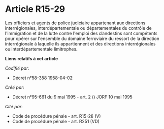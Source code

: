 # Article R15-29

Les officiers et agents de police judiciaire appartenant aux directions interrégionales, interdépartementale ou
départementales du contrôle de l'immigration et de la lutte contre l'emploi des clandestins sont compétents pour opérer sur
l'ensemble du domaine ferroviaire du ressort de la direction interrégionale à laquelle ils appartiennent et des directions
interrégionales ou interdépartementale limitrophes.

**Liens relatifs à cet article**

_Codifié par_:

  - Décret n°58-358 1958-04-02

_Créé par_:

  - Décret n°95-661 du 9 mai 1995 - art. 2 () JORF 10 mai 1995

_Cité par_:

  - Code de procédure pénale - art. R15-28 (V)
  - Code de procédure pénale - art. R251 (VD)
